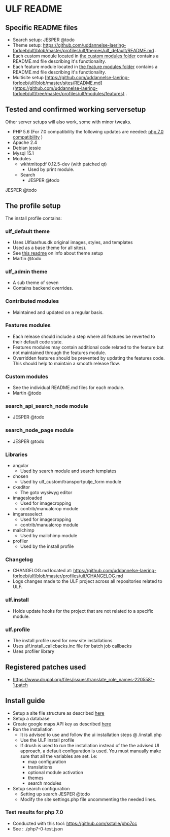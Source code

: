 # ULF README

## Specific README files
- Search setup: JESPER @todo
- Theme setup: https://github.com/uddannelse-laering-forloeb/ulf/blob/master/profiles/ulf/themes/ulf_default/README.md .
- Each custom module located in [the custom modules folder](https://github.com/uddannelse-laering-forloeb/ulf/tree/master/profiles/ulf/modules/ulf_custom) contains a README.md file describing it's functionality.
- Each feature module located in [the feature modules folder](https://github.com/uddannelse-laering-forloeb/ulf/tree/master/profiles/ulf/modules/features) contains a README.md file describing it's functionality.
- Multisite setup [https://github.com/uddannelse-laering-forloeb/ulf/blob/master/sites/README.md](https://github.com/uddannelse-laering-forloeb/ulf/tree/master/profiles/ulf/modules/features) .

## Tested and confirmed working serversetup
Other server setups will also work, some with minor tweaks.
- PHP 5.6 (For 7.0 compatibility the following updates are needed: [php 7.0 compatibility](https://github.com/uddannelse-laering-forloeb/ulf/blob/master/profiles/ulf/php7-0-test.json) )
- Apache 2.4
- Debian jessie
- Mysql 15.1
- Modules
  - wkhtmltopdf 0.12.5-dev (with patched qt)
    - Used by print module.
  - Search
    - JESPER @todo

JESPER @todo

## The profile setup
The install profile contains:

### ulf_default theme
- Uses Ulfiaarhus.dk original images, styles, and templates
- Used as a base theme for all sites).
- See [this readme](https://github.com/uddannelse-laering-forloeb/ulf/blob/master/profiles/ulf/themes/ulf_default/README.md) on info about theme setup
- Martin @todo

### ulf_admin theme
- A sub theme of seven
- Contains backend overrides.

### Contributed modules
- Maintained and updated on a regular basis.

### Features modules
- Each release should include a step where all features be reverted to their default code state.
- Features modules may contain additional code related to the feature but not maintained through the features module.
- Overridden features should be prevented by updating the features code. This should help to maintain a smooth release flow.

### Custom modules
- See the individual README.md files for each module.
- Martin @todo

### search_api_search_node module
- JESPER @todo

### search_node_page module
- JESPER @todo

### Libraries
- angular
  - Used by search module and search templates
- chosen
  - Used by ulf_custom/transportpulje_form module
- ckeditor
  - The goto wysiwyg editor
- imagesloaded
  - Used for imagecropping
  - contrib/manualcrop module
- imgareaselect
  - Used for imagecropping
  - contrib/manualcrop module
- mailchimp
  - Used by mailchimp module
- profiler
  - Used by the install profile

### Changelog
- CHANGELOG.md located at: https://github.com/uddannelse-laering-forloeb/ulf/blob/master/profiles/ulf/CHANGELOG.md
- Logs changes made to the ULF project across all repositories related to ULF.

### ulf.install
- Holds update hooks for the project that are not related to a specific module.

### ulf.profile
- The install profile used for new site installations
- Uses ulf.install_callcbacks.inc file for batch job callbacks
- Uses profiler library

## Registered patches used
* https://www.drupal.org/files/issues/translate_role_names-2205581-1.patch

## Install guide
- Setup a site file structure as described [here](https://github.com/uddannelse-laering-forloeb/ulf/blob/master/sites/README.md)
- Setup a database
- Create google maps API key as described [here](https://developers.google.com/maps/documentation/javascript/get-api-key)
- Run the installation
  - It is advised to use and follow the ui installation steps @ /install.php
  - Use the ULF install profile
  - If drush is used to run the installation instead of the the advised UI approach, a default configuration is used. You must manually make sure that all the variables are set.
  i.e:
    - map configuration
    - translations
    - optional module activation
    - themes
    - search modules
- Setup search configuration
  - Setting up search JESPER @todo
  - Modify the site settings.php file uncommenting the needed lines.

### Test results for php 7.0
* Conducted with this tool: https://github.com/sstalle/php7cc
* See : ./php7-0-test.json
